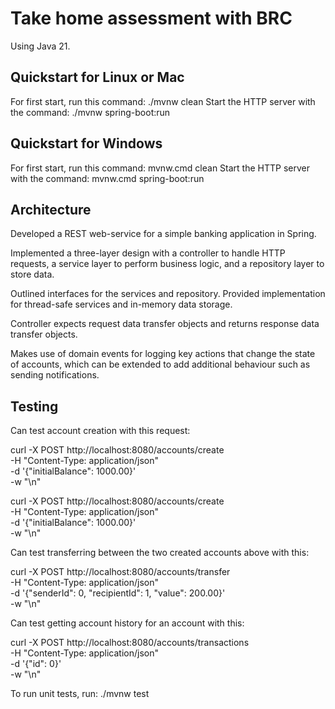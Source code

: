 # Take home assessment with BRC

Using Java 21.

## Quickstart for Linux or Mac
For first start, run this command: ./mvnw clean 
Start the HTTP server with the command: ./mvnw spring-boot:run

## Quickstart for Windows
For first start, run this command: mvnw.cmd clean
Start the HTTP server with the command: mvnw.cmd spring-boot:run

## Architecture
Developed a REST web-service for a simple banking application in Spring.

Implemented a three-layer design with a controller to handle HTTP requests, a service layer to perform business logic, and a repository layer to store data.

Outlined interfaces for the services and repository. Provided implementation for thread-safe services and in-memory data storage.

Controller expects request data transfer objects and returns response data transfer objects.

Makes use of domain events for logging key actions that change the state of accounts, which can be extended to add additional behaviour such as sending notifications.

## Testing
Can test account creation with this request:

curl -X POST http://localhost:8080/accounts/create \
     -H "Content-Type: application/json" \
     -d '{"initialBalance": 1000.00}' \
     -w "\n"


curl -X POST http://localhost:8080/accounts/create \
     -H "Content-Type: application/json" \
     -d '{"initialBalance": 1000.00}' \
     -w "\n"

Can test transferring between the two created accounts above with this:

curl -X POST http://localhost:8080/accounts/transfer \
     -H "Content-Type: application/json" \
     -d '{"senderId": 0, "recipientId": 1, "value": 200.00}' \
     -w "\n"

Can test getting account history for an account with this:

curl -X POST http://localhost:8080/accounts/transactions \
     -H "Content-Type: application/json" \
     -d '{"id": 0}' \
     -w "\n"

To run unit tests, run: ./mvnw test